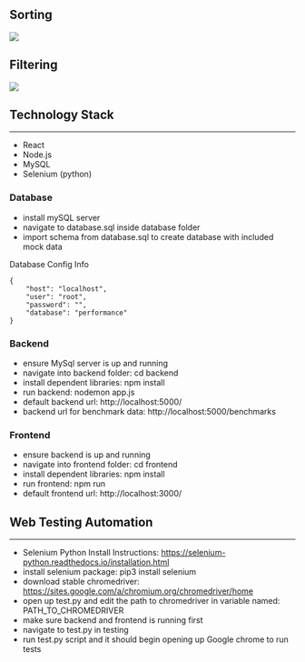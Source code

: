 

## Sorting
![](gif1.gif)

## Filtering
![](gif2.gif)

## Technology Stack
---
* React
* Node.js
* MySQL
* Selenium (python)


### Database
* install mySQL server
* navigate to database.sql inside database folder
* import schema from database.sql to create database with included mock data

Database Config Info
```
{
    "host": "localhost",
    "user": "root",
    "password": "",
    "database": "performance"
}
```

### Backend
* ensure MySql server is up and running
* navigate into backend folder: cd backend
* install dependent libraries: npm install
* run backend: nodemon app.js
* default backend url: http://localhost:5000/
* backend url for benchmark data: http://localhost:5000/benchmarks


### Frontend
* ensure backend is up and running
* navigate into frontend folder: cd frontend
* install dependent libraries: npm install
* run frontend: npm run
* default frontend url: http://localhost:3000/


## Web Testing Automation
---

* Selenium Python Install Instructions: https://selenium-python.readthedocs.io/installation.html
* install selenium package: pip3 install selenium
* download stable chromedriver: https://sites.google.com/a/chromium.org/chromedriver/home
* open up test.py and edit the path to chromedriver in variable named: PATH_TO_CHROMEDRIVER
* make sure backend and frontend is running first
* navigate to test.py in testing
* run test.py script and it should begin opening up Google chrome to run tests
